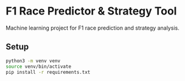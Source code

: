 # F1 Race Predictor & Strategy Tool

Machine learning project for F1 race prediction and strategy analysis.

## Setup
```bash
python3 -m venv venv
source venv/bin/activate
pip install -r requirements.txt